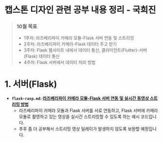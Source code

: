 
캡스톤 디자인 관련 공부 내용 정리 - 국희진
===
> ### 10월 목표
> * 1주차: 라즈베리파이 카메라 모듈-Flask 서버 연동 및 스트리밍
> * 2주차: 라즈베리파이 카메라-Flask 데이터 주고 받기
> * 3주차: Flask 웹사이트 내에서 데이터 통신, 클라이언트(Flutter)-서버(Flask) 데이터 통신
> * 4주차: Flask 서버에서 데이터 처리 방법


# 1. 서버(Flask)
* **`flask-rasp.md`: [라즈베리파이 카메라 모듈-Flask 서버 연동 및 실시간 동영상 스트리밍 방법](./flask-rasp.md)**
  * 라즈베리파이 카메라 모듈과 Flask 서버를 서로 연동하고, Flask 서버에 카메라 모듈로 촬영하고 있는 영상을 실시간 스트리밍할 수 있도록 하는 예시 코드입니다.
  * 추후 좀 더 공부해서 스트리밍 영상 딜레이가 발생하지 않도록 보완할 예정입니다.
